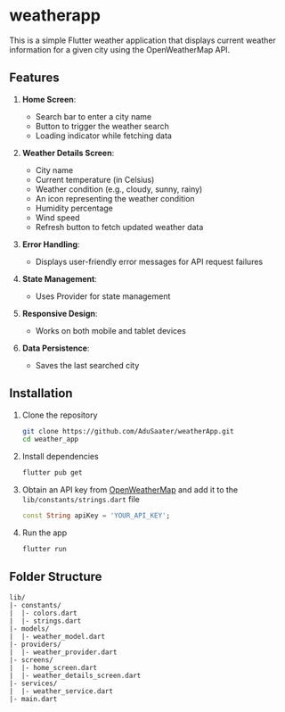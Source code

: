 # weatherapp

This is a simple Flutter weather application that displays current weather information for a given city using the OpenWeatherMap API.

## Features
1. **Home Screen**:
    - Search bar to enter a city name
    - Button to trigger the weather search
    - Loading indicator while fetching data

2. **Weather Details Screen**:
    - City name
    - Current temperature (in Celsius)
    - Weather condition (e.g., cloudy, sunny, rainy)
    - An icon representing the weather condition
    - Humidity percentage
    - Wind speed
    - Refresh button to fetch updated weather data

3. **Error Handling**:
    - Displays user-friendly error messages for API request failures

4. **State Management**:
    - Uses Provider for state management

5. **Responsive Design**:
    - Works on both mobile and tablet devices

6. **Data Persistence**:
    - Saves the last searched city
## Installation

1. Clone the repository
    ```bash
    git clone https://github.com/AduSaater/weatherApp.git
    cd weather_app
    ```

2. Install dependencies
    ```bash
    flutter pub get
    ```

3. Obtain an API key from [OpenWeatherMap](https://openweathermap.org/api) and add it to the `lib/constants/strings.dart` file
    ```dart
    const String apiKey = 'YOUR_API_KEY';
    ```

4. Run the app
    ```bash
    flutter run
    ```

## Folder Structure
```plaintext
lib/
|- constants/
|  |- colors.dart
|  |- strings.dart
|- models/
|  |- weather_model.dart
|- providers/
|  |- weather_provider.dart
|- screens/
|  |- home_screen.dart
|  |- weather_details_screen.dart
|- services/
|  |- weather_service.dart
|- main.dart